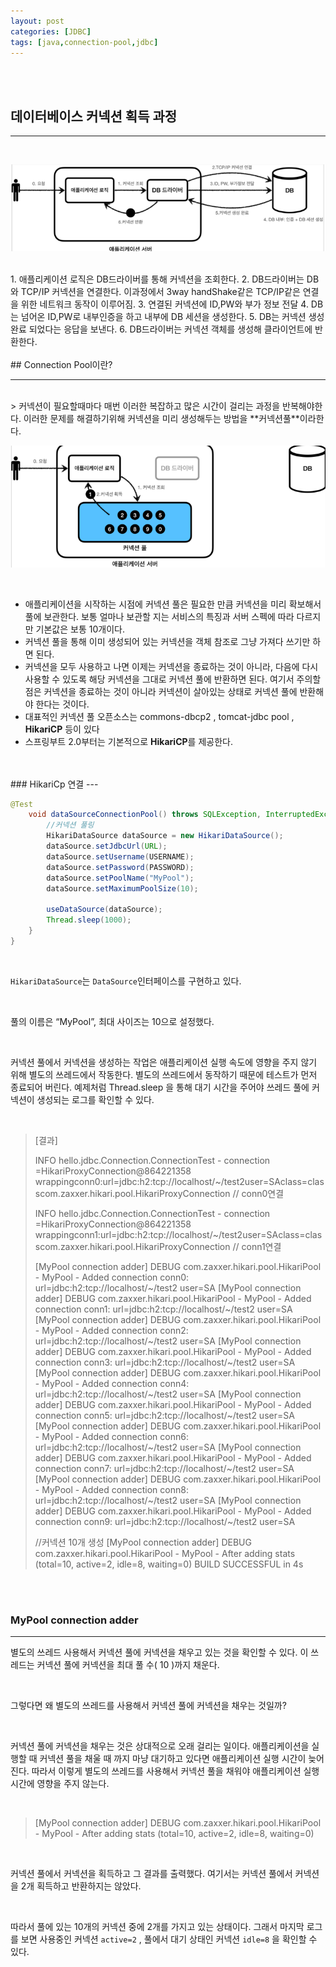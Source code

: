 ```yaml
--- 
layout: post 
categories: [JDBC]
tags: [java,connection-pool,jdbc]
---
```


<br><br>

## 데이터베이스 커넥션 획득 과정

---
<br>

![Untitled](/assets/img/23-08-31(1).png)

<br>
1. 애플리케이션 로직은 DB드라이버를 통해 커넥션을 조회한다.
2. DB드라이버는 DB와 TCP/IP 커넥션을 연결한다. 이과정에서 3way handShake같은 TCP/IP같은 연결을 위한 네트워크 동작이 이루어짐.
3. 연결된 커넥션에 ID,PW와 부가 정보 전달
4. DB는 넘어온 ID,PW로 내부인증을 하고 내부에 DB 세션을 생성한다.
5. DB는 커넥션 생성완료 되었다는 응답을 보낸다.
6. DB드라이버는 커넥션 객체를 생성해 클라이언트에 반환한다.
<br>
<br>
## Connection Pool이란?

---
<br>
> 커넥션이 필요할때마다 매번 이러한 복잡하고 많은 시간이 걸리는 과정을 반복해야한다.
이러한 문제를 해결하기위해 커넥션을 미리 생성해두는 방법을 **커넥션풀**이라한다.


<br>

![Untitled](/assets/img/23-08-31(2).png)

<br>

- 애플리케이션을 시작하는 시점에 커넥션 풀은 필요한 만큼 커넥션을 미리 확보해서 풀에 보관한다.  보통 얼마나 보관할 지는 서비스의 특징과 서버 스펙에 따라 다르지만 기본값은 보통 10개이다.
- 커넥션 풀을 통해 이미 생성되어 있는 커넥션을 객체 참조로 그냥 가져다 쓰기만 하면 된다.
- 커넥션을 모두 사용하고 나면 이제는 커넥션을 종료하는 것이 아니라, 다음에 다시 사용할 수 있도록 해당 커넥션을 그대로 커넥션 풀에 반환하면 된다. 여기서 주의할 점은 커넥션을 종료하는 것이 아니라 커넥션이 살아있는 상태로 커넥션 풀에 반환해야 한다는 것이다.
- 대표적인 커넥션 풀 오픈소스는 commons-dbcp2 , tomcat-jdbc pool , **HikariCP** 등이 있다
- 스프링부트 2.0부터는 기본적으로 **HikariCP**를 제공한다.

<br>
<br>
### HikariCp 연결
---

<br>

```java
@Test
    void dataSourceConnectionPool() throws SQLException, InterruptedException {
        //커넥션 풀링
        HikariDataSource dataSource = new HikariDataSource();
        dataSource.setJdbcUrl(URL);
        dataSource.setUsername(USERNAME);
        dataSource.setPassword(PASSWORD);
        dataSource.setPoolName("MyPool");
        dataSource.setMaximumPoolSize(10);

        useDataSource(dataSource);
        Thread.sleep(1000); 
    }
}
```
<br>

`HikariDataSource`는 `DataSource`인터페이스를 구현하고 있다.

<br>

풀의 이름은 “MyPool”, 최대 사이즈는 10으로 설정했다.

<br>

커넥션 풀에서 커넥션을 생성하는 작업은 애플리케이션 실행 속도에 영향을 주지 않기 위해 별도의 쓰레드에서 작동한다. 별도의 쓰레드에서 동작하기 때문에 테스트가 먼저 종료되어 버린다. 
예제처럼 Thread.sleep 을 통해 대기 시간을 주어야 쓰레드 풀에 커넥션이 생성되는 로그를 확인할 수 있다.

<br>

> [결과]
> 
> 
> INFO hello.jdbc.Connection.ConnectionTest - connection =HikariProxyConnection@864221358 wrappingconn0:url=jdbc:h2:tcp://localhost/~/test2user=SAclass=classcom.zaxxer.hikari.pool.HikariProxyConnection // conn0연결
> 
> INFO hello.jdbc.Connection.ConnectionTest - connection =HikariProxyConnection@864221358 wrappingconn1:url=jdbc:h2:tcp://localhost/~/test2user=SAclass=classcom.zaxxer.hikari.pool.HikariProxyConnection // conn1연결
> 
> [MyPool connection adder] DEBUG com.zaxxer.hikari.pool.HikariPool - MyPool - Added connection conn0: url=jdbc:h2:tcp://localhost/~/test2 user=SA
> [MyPool connection adder] DEBUG com.zaxxer.hikari.pool.HikariPool - MyPool - Added connection conn1: url=jdbc:h2:tcp://localhost/~/test2 user=SA
> [MyPool connection adder] DEBUG com.zaxxer.hikari.pool.HikariPool - MyPool - Added connection conn2: url=jdbc:h2:tcp://localhost/~/test2 user=SA
> [MyPool connection adder] DEBUG com.zaxxer.hikari.pool.HikariPool - MyPool - Added connection conn3: url=jdbc:h2:tcp://localhost/~/test2 user=SA
> [MyPool connection adder] DEBUG com.zaxxer.hikari.pool.HikariPool - MyPool - Added connection conn4: url=jdbc:h2:tcp://localhost/~/test2 user=SA
> [MyPool connection adder] DEBUG com.zaxxer.hikari.pool.HikariPool - MyPool - Added connection conn5: url=jdbc:h2:tcp://localhost/~/test2 user=SA
> [MyPool connection adder] DEBUG com.zaxxer.hikari.pool.HikariPool - MyPool - Added connection conn6: url=jdbc:h2:tcp://localhost/~/test2 user=SA
> [MyPool connection adder] DEBUG com.zaxxer.hikari.pool.HikariPool - MyPool - Added connection conn7: url=jdbc:h2:tcp://localhost/~/test2 user=SA
> [MyPool connection adder] DEBUG com.zaxxer.hikari.pool.HikariPool - MyPool - Added connection conn8: url=jdbc:h2:tcp://localhost/~/test2 user=SA
> [MyPool connection adder] DEBUG com.zaxxer.hikari.pool.HikariPool - MyPool - Added connection conn9: url=jdbc:h2:tcp://localhost/~/test2 user=SA
> 
> //커넥션 10개 생성
> [MyPool connection adder] DEBUG com.zaxxer.hikari.pool.HikariPool - MyPool - After adding stats (total=10, active=2, idle=8, waiting=0)
> BUILD SUCCESSFUL in 4s

<br>
<br>

### **MyPool connection adder**

---

별도의 쓰레드 사용해서 커넥션 풀에 커넥션을 채우고 있는 것을 확인할 수 있다. 이 쓰레드는 커넥션 풀에 커넥션을 최대 풀 수( 10 )까지 채운다.

<br>

그렇다면 왜 별도의 쓰레드를 사용해서 커넥션 풀에 커넥션을 채우는 것일까?

<br>

커넥션 풀에 커넥션을 채우는 것은 상대적으로 오래 걸리는 일이다.
애플리케이션을 실행할 때 커넥션 풀을 채울 때 까지 마냥 대기하고 있다면 애플리케이션 실행 시간이 늦어진다. 
따라서 이렇게 별도의 쓰레드를 사용해서 커넥션 풀을 채워야 애플리케이션 실행 시간에 영향을 주지 않는다.

<br>

> [MyPool connection adder] DEBUG com.zaxxer.hikari.pool.HikariPool - MyPool - After adding stats (total=10, active=2, idle=8, waiting=0)

<br>

커넥션 풀에서 커넥션을 획득하고 그 결과를 출력했다. 
여기서는 커넥션 풀에서 커넥션을 2개 획득하고 반환하지는 않았다. 

<br>

따라서 풀에 있는 10개의 커넥션 중에 2개를 가지고 있는 상태이다.
그래서 마지막 로그를 보면 사용중인 커넥션 `active=2` , 풀에서 대기 상태인 커넥션 `idle=8` 을 확인할 수 있다.
